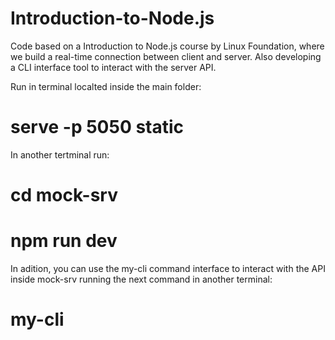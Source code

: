 # Introduction-to-Node.js
Code based on a Introduction to Node.js course by Linux Foundation, where we build a real-time connection between client and server. Also developing a CLI interface tool to interact with the server API.


Run in terminal localted inside the main folder:
  # serve -p 5050 static

In another tertminal run:
  # cd mock-srv
  # npm run dev
  
In adition, you can use the my-cli command interface to interact with the API inside mock-srv running the next command in another terminal:
  # my-cli
